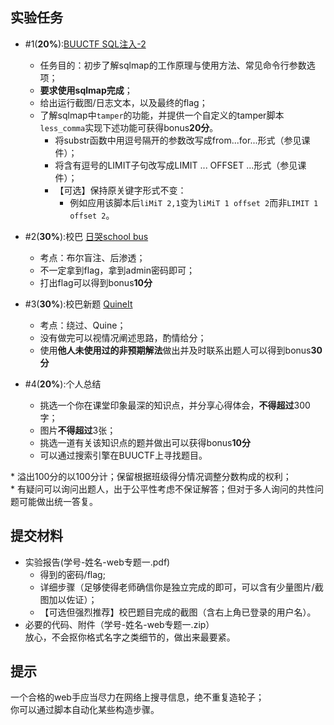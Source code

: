 ## 实验任务
+ #1(**20%**):[BUUCTF SQL注入-2](https://buuoj.cn/challenges#[%E7%AC%AC%E4%B8%80%E7%AB%A0%20web%E5%85%A5%E9%97%A8]SQL%E6%B3%A8%E5%85%A5-2)
  + 任务目的：初步了解sqlmap的工作原理与使用方法、常见命令行参数选项；
  + **要求使用sqlmap完成**；
  + 给出运行截图/日志文本，以及最终的flag；
  + 了解sqlmap中`tamper`的功能，并提供一个自定义的tamper脚本`less_comma`实现下述功能可获得bonus**20分**。  
    + 将substr函数中用逗号隔开的参数改写成from...for...形式（参见课件）；
    + 将含有逗号的LIMIT子句改写成LIMIT ... OFFSET ...形式（参见课件）；
    + 【可选】保持原关键字形式不变：
      + 例如应用该脚本后`liMiT 2,1`变为`liMiT 1 offset 2`而非`LIMIT 1 offset 2`。

+ #2(**30%**):校巴 [日哭school bus](https://zjusec.com/challenges/44)  
  + 考点：布尔盲注、后渗透；  
  + 不一定拿到flag，拿到admin密码即可；  
  + 打出flag可以得到bonus**10分**  

+ #3(**30%**):校巴新题 [QuineIt](https://zjusec.com/challenges/138)  
  + 考点：绕过、Quine；  
  + 没有做完可以视情况阐述思路，酌情给分；  
  + 使用**他人未使用过的非预期解法**做出并及时联系出题人可以得到bonus**30分**

+ #4(**20%**):个人总结
  + 挑选一个你在课堂印象最深的知识点，并分享心得体会，**不得超过**300字；  
  + 图片**不得超过**3张；
  + 挑选一道有关该知识点的题并做出可以获得bonus**10分** 
  + 可以通过搜索引擎在BUUCTF上寻找题目。 

\* 溢出100分的以100分计；保留根据班级得分情况调整分数构成的权利；  
\* 有疑问可以询问出题人，出于公平性考虑不保证解答；但对于多人询问的共性问题可能做出统一答复。  


## 提交材料  
+ 实验报告(学号-姓名-web专题一.pdf)  
  + 得到的密码/flag;  
  + 详细步骤（足够使得老师确信你是独立完成的即可，可以含有少量图片/截图加以佐证）；   
  + 【可选但强烈推荐】校巴题目完成的截图（含右上角已登录的用户名）。  
+ 必要的代码、附件（学号-姓名-web专题一.zip）  
放心，不会抠你格式名字之类细节的，做出来最要紧。

## 提示  
一个合格的web手应当尽力在网络上搜寻信息，绝不重复造轮子；  
你可以通过脚本自动化某些构造步骤。  
